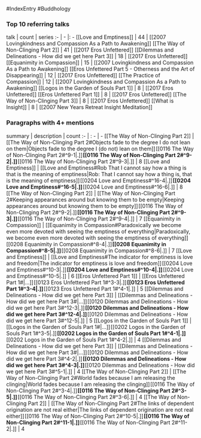 #IndexEntry #Buddhology

### Top 10 referring talks
talk | count | series
:- | - |: -
[[Love and Emptiness]] | 44 | [[2007 Lovingkindness and Compassion As a Path to Awakening]]
[[The Way of Non-Clinging Part 2]] | 41 | [[2017 Eros Unfettered]]
[[Dilemmas and Delineations - How did we get here Part 3]] | 18 | [[2017 Eros Unfettered]]
[[Equanimity in Compassion]] | 15 | [[2007 Lovingkindness and Compassion As a Path to Awakening]]
[[Eros Unfettered Part 5 - Otherness and the Art of Disappearing]] | 12 | [[2017 Eros Unfettered]]
[[The Practice of Compassion]] | 12 | [[2007 Lovingkindness and Compassion As a Path to Awakening]]
[[Logos in the Garden of Souls Part 1]] | 8 | [[2017 Eros Unfettered]]
[[Eros Unfettered Part 1]] | 8 | [[2017 Eros Unfettered]]
[[The Way of Non-Clinging Part 3]] | 8 | [[2017 Eros Unfettered]]
[[What is Insight]] | 8 | [[2007 New Years Retreat Insight Meditation]]

### Paragraphs with 4+ mentions
summary | description | count
:- | : - | -
[[The Way of Non-Clinging Part 2]] | [[The Way of Non-Clinging Part 2#Objects fade to the degree I do not lean on them\|Objects fade to the degree I (do not) lean on them]] [[0116 The Way of Non-Clinging Part 2#^9-1\|.]] **[[0116 The Way of Non-Clinging Part 2#^9-2\|.]]** [[0116 The Way of Non-Clinging Part 2#^9-3\|.]] | 8
[[Love and Emptiness]] | [[Love and Emptiness#Rob That I cannot say how a thing is that is the meaning of emptiness\|Rob: That I cannot say how a thing is, that is the meaning of emptiness]] [[0204 Love and Emptiness#^16-4\|.]] **[[0204 Love and Emptiness#^16-5\|.]]** [[0204 Love and Emptiness#^16-6\|.]] | 8
[[The Way of Non-Clinging Part 2]] | [[The Way of Non-Clinging Part 2#Keeping appearances around but knowing them to be empty\|Keeping appearances around but knowing them to be empty]] [[0116 The Way of Non-Clinging Part 2#^9-2\|.]] **[[0116 The Way of Non-Clinging Part 2#^9-3\|.]]** [[0116 The Way of Non-Clinging Part 2#^9-4\|.]] | 7
[[Equanimity in Compassion]] | [[Equanimity in Compassion#Paradoxically we become even more devoted with seeing the emptiness of everything\|Paradoxically, we become even more devoted with seeing the emptiness of everything]] [[0208 Equanimity in Compassion#^8-4\|.]] **[[0208 Equanimity in Compassion#^8-5\|.]]** [[0208 Equanimity in Compassion#^8-6\|.]] | 7
[[Love and Emptiness]] | [[Love and Emptiness#The indicator for emptiness is love and freedom\|The indicator for emptiness is love and freedom]] [[0204 Love and Emptiness#^10-3\|.]] **[[0204 Love and Emptiness#^10-4\|.]]** [[0204 Love and Emptiness#^10-5\|.]] | 6
[[Eros Unfettered Part 1]] | [[Eros Unfettered Part 1#\|...]] [[0123 Eros Unfettered Part 1#^3-3\|.]] **[[0123 Eros Unfettered Part 1#^3-4\|.]]** [[0123 Eros Unfettered Part 1#^4-1\|.]] | 5
[[Dilemmas and Delineations - How did we get here Part 3]] | [[Dilemmas and Delineations - How did we get here Part 3#\|...]] [[0120 Dilemmas and Delineations - How did we get here Part 3#^12-3\|.]] **[[0120 Dilemmas and Delineations - How did we get here Part 3#^12-4\|.]]** [[0120 Dilemmas and Delineations - How did we get here Part 3#^12-5\|.]] | 5
[[Logos in the Garden of Souls Part 1]] | [[Logos in the Garden of Souls Part 1#\|...]] [[0202 Logos in the Garden of Souls Part 1#^3-5\|.]] **[[0202 Logos in the Garden of Souls Part 1#^4-1\|.]]** [[0202 Logos in the Garden of Souls Part 1#^4-2\|.]] | 4
[[Dilemmas and Delineations - How did we get here Part 3]] | [[Dilemmas and Delineations - How did we get here Part 3#\|...]] [[0120 Dilemmas and Delineations - How did we get here Part 3#^4-2\|.]] **[[0120 Dilemmas and Delineations - How did we get here Part 3#^4-3\|.]]** [[0120 Dilemmas and Delineations - How did we get here Part 3#^5-1\|.]] | 4
[[The Way of Non-Clinging Part 2]] | [[The Way of Non-Clinging Part 2#World fades because I am releasing the clinging\|World fades because I am releasing the clinging]] [[0116 The Way of Non-Clinging Part 2#^3-4\|.]] **[[0116 The Way of Non-Clinging Part 2#^3-5\|.]]** [[0116 The Way of Non-Clinging Part 2#^3-6\|.]] | 4
[[The Way of Non-Clinging Part 2]] | [[The Way of Non-Clinging Part 2#The links of dependent origination are not real either\|The links of dependent origination are not real either]] [[0116 The Way of Non-Clinging Part 2#^10-5\|.]] **[[0116 The Way of Non-Clinging Part 2#^11-1\|.]]** [[0116 The Way of Non-Clinging Part 2#^11-2\|.]] | 4


